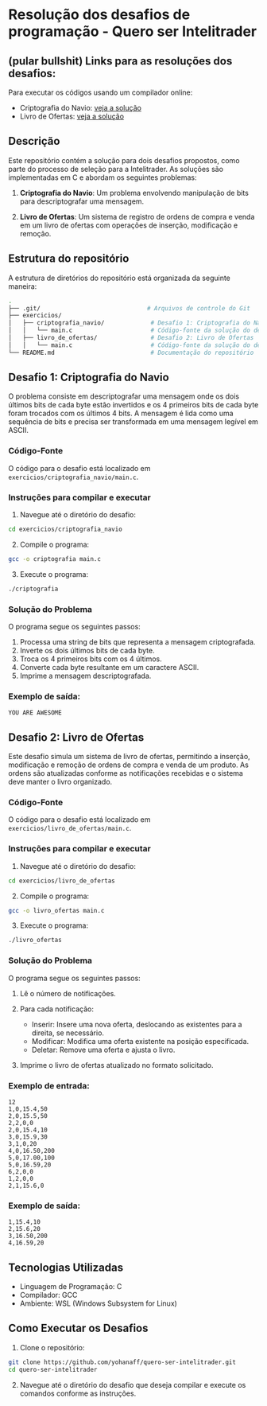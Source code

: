 # Resolução dos desafios de programação - Quero ser Intelitrader

## (pular bullshit) Links para as resoluções dos desafios:

Para executar os códigos usando um compilador online:

* Criptografia do Navio: [veja a solução](https://onlinegdb.com/TGNlS5px7H)
* Livro de Ofertas: [veja a solução](https://onlinegdb.com/W9kmXUG4ql)

## Descrição

Este repositório contém a solução para dois desafios propostos, como parte do processo de seleção para a Intelitrader. As soluções são implementadas em C e abordam os seguintes problemas:

1. **Criptografia do Navio**: Um problema envolvendo manipulação de bits para descriptografar uma mensagem.

2. **Livro de Ofertas**: Um sistema de registro de ordens de compra e venda em um livro de ofertas com operações de inserção, modificação e remoção.

## Estrutura do repositório

A estrutura de diretórios do repositório está organizada da seguinte maneira:

```bash
.
├── .git/                              # Arquivos de controle do Git
├── exercicios/
│   ├── criptografia_navio/             # Desafio 1: Criptografia do Navio
│   │   └── main.c                      # Código-fonte da solução do desafio
│   ├── livro_de_ofertas/               # Desafio 2: Livro de Ofertas
│   │   └── main.c                      # Código-fonte da solução do desafio
└── README.md                           # Documentação do repositório

```

## Desafio 1: Criptografia do Navio

O problema consiste em descriptografar uma mensagem onde os dois últimos bits de cada byte estão invertidos e os 4 primeiros bits de cada byte foram trocados com os últimos 4 bits. A mensagem é lida como uma sequência de bits e precisa ser transformada em uma mensagem legível em ASCII.

### Código-Fonte

O código para o desafio está localizado em `exercicios/criptografia_navio/main.c`.

### Instruções para compilar e executar

1. Navegue até o diretório do desafio:

```bash
cd exercicios/criptografia_navio
```

2. Compile o programa:

```bash
gcc -o criptografia main.c
```

3. Execute o programa:

```bash
./criptografia
```

### Solução do Problema

O programa segue os seguintes passos:

1. Processa uma string de bits que representa a mensagem criptografada.
2. Inverte os dois últimos bits de cada byte.
3. Troca os 4 primeiros bits com os 4 últimos.
4. Converte cada byte resultante em um caractere ASCII.
5. Imprime a mensagem descriptografada.

### Exemplo de saída:

```
YOU ARE AWESOME
```

## Desafio 2: Livro de Ofertas

Este desafio simula um sistema de livro de ofertas, permitindo a inserção, modificação e remoção de ordens de compra e venda de um produto. As ordens são atualizadas conforme as notificações recebidas e o sistema deve manter o livro organizado.

### Código-Fonte

O código para o desafio está localizado em `exercicios/livro_de_ofertas/main.c`.

### Instruções para compilar e executar

1. Navegue até o diretório do desafio:

```bash
cd exercicios/livro_de_ofertas
```

2. Compile o programa:

```bash
gcc -o livro_ofertas main.c
```

3. Execute o programa:

```bash
./livro_ofertas
```
### Solução do Problema

O programa segue os seguintes passos:

1. Lê o número de notificações.

2. Para cada notificação:
    * Inserir: Insere uma nova oferta, deslocando as existentes para a direita, se necessário.
    * Modificar: Modifica uma oferta existente na posição especificada.
    * Deletar: Remove uma oferta e ajusta o livro.

3. Imprime o livro de ofertas atualizado no formato solicitado.

### Exemplo de entrada:

```
12
1,0,15.4,50
2,0,15.5,50
2,2,0,0
2,0,15.4,10
3,0,15.9,30
3,1,0,20
4,0,16.50,200
5,0,17.00,100
5,0,16.59,20
6,2,0,0
1,2,0,0
2,1,15.6,0
```

### Exemplo de saída:

```
1,15.4,10
2,15.6,20
3,16.50,200
4,16.59,20
```

## Tecnologias Utilizadas

* Linguagem de Programação: C
* Compilador: GCC
* Ambiente: WSL (Windows Subsystem for Linux)

## Como Executar os Desafios

1. Clone o repositório:

```bash
git clone https://github.com/yohanaff/quero-ser-intelitrader.git
cd quero-ser-intelitrader
```

2. Navegue até o diretório do desafio que deseja compilar e execute os comandos conforme as instruções.
